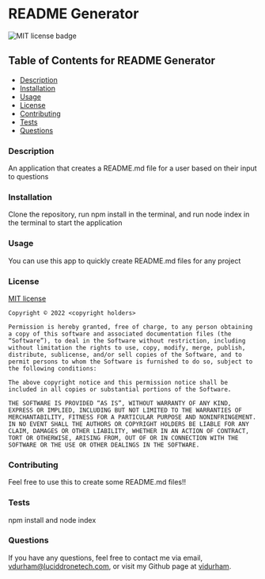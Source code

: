 
# README Generator
![MIT license badge](https://img.shields.io/badge/License-MIT-red.svg)

## Table of Contents for README Generator
- [Description](#description)
- [Installation](#installation)
- [Usage](#usage)
- [License](#license)
- [Contributing](#contributing)
- [Tests](#tests)
- [Questions](#questions)

### Description
An application that creates a README.md file for a user based on their input to questions

### Installation
Clone the repository, run npm install in the terminal, and run node index in the terminal to start the application

### Usage
You can use this app to quickly create README.md files for any project

### License
[MIT license](https://opensource.org/licenses/MIT)

    Copyright © 2022 <copyright holders>

    Permission is hereby granted, free of charge, to any person obtaining a copy of this software and associated documentation files (the “Software”), to deal in the Software without restriction, including without limitation the rights to use, copy, modify, merge, publish, distribute, sublicense, and/or sell copies of the Software, and to permit persons to whom the Software is furnished to do so, subject to the following conditions:
    
    The above copyright notice and this permission notice shall be included in all copies or substantial portions of the Software.
    
    THE SOFTWARE IS PROVIDED “AS IS”, WITHOUT WARRANTY OF ANY KIND, EXPRESS OR IMPLIED, INCLUDING BUT NOT LIMITED TO THE WARRANTIES OF MERCHANTABILITY, FITNESS FOR A PARTICULAR PURPOSE AND NONINFRINGEMENT. IN NO EVENT SHALL THE AUTHORS OR COPYRIGHT HOLDERS BE LIABLE FOR ANY CLAIM, DAMAGES OR OTHER LIABILITY, WHETHER IN AN ACTION OF CONTRACT, TORT OR OTHERWISE, ARISING FROM, OUT OF OR IN CONNECTION WITH THE SOFTWARE OR THE USE OR OTHER DEALINGS IN THE SOFTWARE.

### Contributing
Feel free to use this to create some README.md files!!

### Tests
npm install and node index

### Questions
If you have any questions, feel free to contact me via email, vdurham@luciddronetech.com, or visit my Github page at [vidurham](https://github.com/vidurham).
